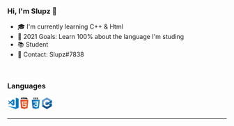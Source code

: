 ### Hi, I'm Slupz 👋

- 🎓 I'm currently learning C++ & Html
- 💫 2021 Goals: Learn 100% about the language I'm studing
- 📚 Student
- 🌙 Contact: Slupz#7838

<br />

### Languages

<img align="left" alt="Visual Studio Code" width="26px" src="https://raw.githubusercontent.com/github/explore/80688e429a7d4ef2fca1e82350fe8e3517d3494d/topics/visual-studio-code/visual-studio-code.png" />
<img align="left" alt="HTML5" width="26px" src="https://raw.githubusercontent.com/github/explore/80688e429a7d4ef2fca1e82350fe8e3517d3494d/topics/html/html.png" />
<img align="left" alt="CSS3" width="26px" src="https://raw.githubusercontent.com/github/explore/80688e429a7d4ef2fca1e82350fe8e3517d3494d/topics/css/css.png" />
<img align="left" alt="C++" width="26px" src="https://raw.githubusercontent.com/devicons/devicon/master/icons/cplusplus/cplusplus-original.svg" />
<br />
<br />

---

[website]: https://slupz.com
[twitter]: https://twitter.com/slupz
[youtube]: https://www.youtube.com/channel/UCPQWslRgjzp9QFwoX5naWEQ


